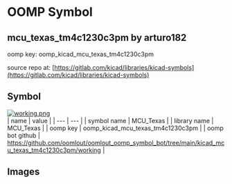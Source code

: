 # OOMP Symbol  
## mcu_texas_tm4c1230c3pm  by arturo182  
  
oomp key: oomp_kicad_mcu_texas_tm4c1230c3pm  
  
source repo at: [https://gitlab.com/kicad/libraries/kicad-symbols](https://gitlab.com/kicad/libraries/kicad-symbols)  
## Symbol  
  
[![working.png](working_600.png)](working.png)  
| name | value | 
| --- | --- | 
| symbol name | MCU_Texas | 
| library name | MCU_Texas | 
| oomp key | oomp_kicad_mcu_texas_tm4c1230c3pm | 
| oomp bot github | https://github.com/oomlout/oomlout_oomp_symbol_bot/tree/main/kicad_mcu_texas_tm4c1230c3pm/working | 
## Images  
